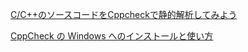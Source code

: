 [C/C++のソースコードをCppcheckで静的解析してみよう](https://www.clear-code.com/blog/2016/2/3.html)<br/>

[CppCheck の Windows へのインストールと使い方](http://yohshiy.blog.fc2.com/blog-entry-306.html)<br/>
